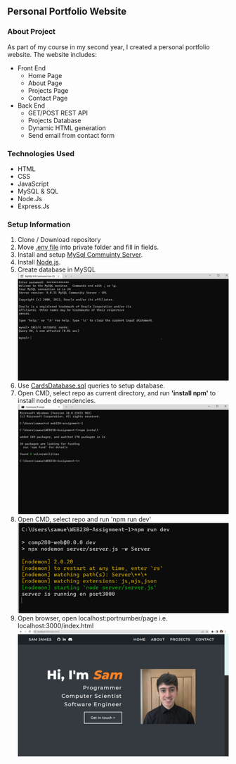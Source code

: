 ## Personal Portfolio Website

### About Project

As part of my course in my second year, I created a personal portfolio website. The website includes:
* Front End
  * Home Page
  * About Page
  * Projects Page
  * Contact Page
* Back End
  * GET/POST REST API
  * Projects Database
  * Dynamic HTML generation
  * Send email from contact form

### Technologies Used

* HTML
* CSS
* JavaScript
* MySQL & SQL
* Node.Js
* Express.Js

### Setup Information

1. Clone / Download repository
2. Move [.env file](https://github.falmouth.ac.uk/SJ272585/WEB230-Assignment-1/blob/main/documentation/.env) into private folder and fill in fields.
3. Install and setup [MySql Commuinty Server](https://dev.mysql.com/downloads/mysql/).
4. Install [Node.js](https://nodejs.org/en/).
5. Create database in MySQL ![](documentation/readme-setup/mysqlsetup.png)
6. Use [CardsDatabase.sql](https://github.falmouth.ac.uk/SJ272585/WEB230-Assignment-1/blob/main/server/sql/CardsDatabase.sql) queries to setup database.
7. Open CMD, select repo as current directory, and run **'install npm'** to install node dependencies. ![](documentation/readme-setup/npminstall.png)
8. Open CMD, select repo and run 'npm run dev' ![](documentation/readme-setup/npmrundev.png)
9. Open browser, open localhost:portnumber/page i.e. localhost:3000/index.html ![](documentation/readme-setup/localhost.png)
